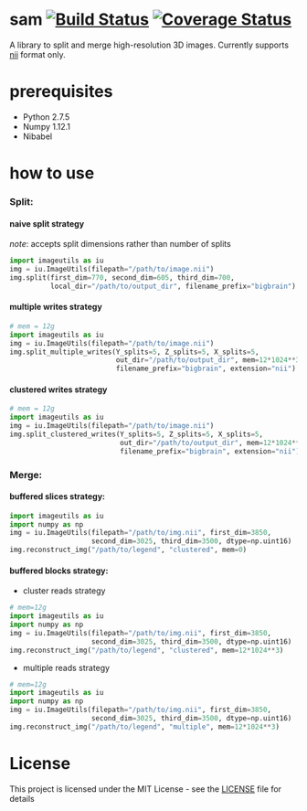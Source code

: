 # sam [![Build Status](https://travis-ci.org/ValHayot/sam.svg?branch=master)](https://travis-ci.org/ValHayot/sam) [![Coverage Status](https://coveralls.io/repos/github/ValHayot/sam/badge.svg?branch=master)](https://coveralls.io/github/ValHayot/sam?branch=master)

A library to split and merge high-resolution 3D images.
Currently supports [nii](https://nifti.nimh.nih.gov) format only.

# prerequisites
- Python 2.7.5
- Numpy 1.12.1
- Nibabel


# how to use
### Split:
#### naive split strategy
*note*: accepts split dimensions rather than number of splits
```python
import imageutils as iu
img = iu.ImageUtils(filepath="/path/to/image.nii")
img.split(first_dim=770, second_dim=605, third_dim=700,
          local_dir="/path/to/output_dir", filename_prefix="bigbrain")
```


#### multiple writes strategy

```python
# mem = 12g
import imageutils as iu
img = iu.ImageUtils(filepath="/path/to/image.nii")
img.split_multiple_writes(Y_splits=5, Z_splits=5, X_splits=5,
                          out_dir="/path/to/output_dir", mem=12*1024**3,
                          filename_prefix="bigbrain", extension="nii")
```

#### clustered writes strategy

```python
# mem = 12g
import imageutils as iu
img = iu.ImageUtils(filepath="/path/to/image.nii")
img.split_clustered_writes(Y_splits=5, Z_splits=5, X_splits=5,
                           out_dir="/path/to/output_dir", mem=12*1024**3,
                           filename_prefix="bigbrain", extension="nii")
```

### Merge:

#### buffered slices strategy:

```python
import imageutils as iu
import numpy as np
img = iu.ImageUtils(filepath="/path/to/img.nii", first_dim=3850,
                    second_dim=3025, third_dim=3500, dtype=np.uint16)
img.reconstruct_img("/path/to/legend", "clustered", mem=0)
```


#### buffered blocks strategy:

- cluster reads strategy
```python
# mem=12g
import imageutils as iu
import numpy as np
img = iu.ImageUtils(filepath="/path/to/img.nii", first_dim=3850,
                    second_dim=3025, third_dim=3500, dtype=np.uint16)
img.reconstruct_img("/path/to/legend", "clustered", mem=12*1024**3)
```

- multiple reads strategy
```python
# mem=12g
import imageutils as iu
import numpy as np
img = iu.ImageUtils(filepath="/path/to/img.nii", first_dim=3850,
                    second_dim=3025, third_dim=3500, dtype=np.uint16)
img.reconstruct_img("/path/to/legend", "multiple", mem=12*1024**3)
```


# License


This project is licensed under the MIT License - see the [LICENSE](LICENSE) file for details

